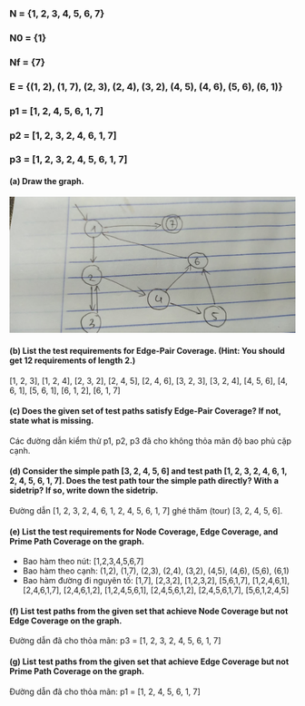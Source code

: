 ### N = {1, 2, 3, 4, 5, 6, 7}
### N0 = {1}
### Nf = {7}
### E = {(1, 2), (1, 7), (2, 3), (2, 4), (3, 2), (4, 5), (4, 6), (5, 6), (6, 1)}
### p1 = [1, 2, 4, 5, 6, 1, 7]
### p2 = [1, 2, 3, 2, 4, 6, 1, 7]
### p3 = [1, 2, 3, 2, 4, 5, 6, 1, 7]
#### (a) Draw the graph.
![](Images/7.2.2-5.jpg)
#### (b) List the test requirements for Edge-Pair Coverage. (Hint: You should get 12 requirements of length 2.)
[1, 2, 3], [1, 2, 4], [2, 3, 2], [2, 4, 5], [2, 4, 6], [3, 2, 3], [3, 2, 4], [4, 5, 6], [4, 6, 1], [5, 6, 1], [6, 1, 2], [6, 1, 7]
#### (c) Does the given set of test paths satisfy Edge-Pair Coverage? If not, state what is missing.
Các đường dẫn kiểm thử p1, p2, p3 đã cho không thỏa mãn độ bao phủ cặp cạnh.
#### (d) Consider the simple path **[3, 2, 4, 5, 6]** and test path **[1, 2, 3, 2, 4, 6, 1, 2, 4, 5, 6, 1, 7]**. Does the test path tour the simple path directly? With a sidetrip? If so, write down the sidetrip.
Đường dẫn [1, 2, 3, 2, 4, 6, 1, 2, 4, 5, 6, 1, 7] ghé thăm (tour) [3, 2, 4, 5, 6].
#### (e) List the test requirements for Node Coverage, Edge Coverage, and Prime Path Coverage on the graph.
- Bao hàm theo nút: [1,2,3,4,5,6,7]
- Bao hàm theo cạnh: (1,2), (1,7), (2,3), (2,4), (3,2), (4,5), (4,6), (5,6), (6,1)
- Bao hàm đường đi nguyên tố: [1,7], [2,3,2], [1,2,3,2], [5,6,1,7], [1,2,4,6,1], [2,4,6,1,7], [2,4,6,1,2], [1,2,4,5,6,1], [2,4,5,6,1,2], [2,4,5,6,1,7], [5,6,1,2,4,5]
#### (f) List test paths from the given set that achieve Node Coverage but not Edge Coverage on the graph.
Đường dẫn đã cho thỏa mãn: p3 = [1, 2, 3, 2, 4, 5, 6, 1, 7]
#### (g) List test paths from the given set that achieve Edge Coverage but not Prime Path Coverage on the graph.
Đường dẫn đã cho thỏa mãn: p1 = [1, 2, 4, 5, 6, 1, 7]
